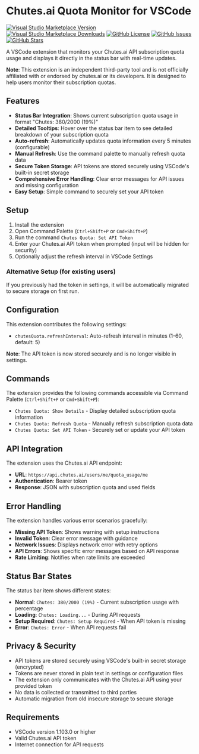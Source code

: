 # Chutes.ai Quota Monitor for VSCode

[![Visual Studio Marketplace Version](https://img.shields.io/visual-studio-marketplace/v/Sigmanor.vscode-chutes-quota?style=flat&logo=visual-studio-code&logoColor=white&label=VS%20Code%20Marketplace&labelColor=007ACC&color=C41E3A)](https://marketplace.visualstudio.com/items?itemName=Sigmanor.vscode-chutes-quota)
[![Visual Studio Marketplace Downloads](https://img.shields.io/visual-studio-marketplace/d/Sigmanor.vscode-chutes-quota?style=flat&logo=visual-studio-code&logoColor=white&label=Downloads&labelColor=007ACC&color=blue)](https://marketplace.visualstudio.com/items?itemName=Sigmanor.vscode-chutes-quota)
[![GitHub License](https://img.shields.io/github/license/Sigmanor/vscode-chutes-quota?style=flat&logo=github&logoColor=white&label=License&labelColor=181717&color=green)](https://github.com/Sigmanor/vscode-chutes-quota/blob/main/LICENSE)
[![GitHub Issues](https://img.shields.io/github/issues/Sigmanor/vscode-chutes-quota?style=flat&logo=github&logoColor=white&label=Issues&labelColor=181717&color=red)](https://github.com/Sigmanor/vscode-chutes-quota/issues)
[![GitHub Stars](https://img.shields.io/github/stars/Sigmanor/vscode-chutes-quota?style=flat&logo=github&logoColor=white&label=Stars&labelColor=181717&color=yellow)](https://github.com/Sigmanor/vscode-chutes-quota/stargazers)

A VSCode extension that monitors your Chutes.ai API subscription quota usage and displays it directly in the status bar with real-time updates.

**Note**: This extension is an independent third-party tool and is not officially affiliated with or endorsed by chutes.ai or its developers. It is designed to help users monitor their subscription quotas.

## Features

- **Status Bar Integration**: Shows current subscription quota usage in format "Chutes: 380/2000 (19%)"
- **Detailed Tooltips**: Hover over the status bar item to see detailed breakdown of your subscription quota
- **Auto-refresh**: Automatically updates quota information every 5 minutes (configurable)
- **Manual Refresh**: Use the command palette to manually refresh quota data
- **Secure Token Storage**: API tokens are stored securely using VSCode's built-in secret storage
- **Comprehensive Error Handling**: Clear error messages for API issues and missing configuration
- **Easy Setup**: Simple command to securely set your API token

## Setup

1. Install the extension
2. Open Command Palette (`Ctrl+Shift+P` or `Cmd+Shift+P`)
3. Run the command `Chutes Quota: Set API Token`
4. Enter your Chutes.ai API token when prompted (input will be hidden for security)
5. Optionally adjust the refresh interval in VSCode Settings

### Alternative Setup (for existing users)

If you previously had the token in settings, it will be automatically migrated to secure storage on first run.

## Configuration

This extension contributes the following settings:

* `chutesQuota.refreshInterval`: Auto-refresh interval in minutes (1-60, default: 5)

**Note**: The API token is now stored securely and is no longer visible in settings.

## Commands

The extension provides the following commands accessible via Command Palette (`Ctrl+Shift+P` or `Cmd+Shift+P`):

* `Chutes Quota: Show Details` - Display detailed subscription quota information
* `Chutes Quota: Refresh Quota` - Manually refresh subscription quota data
* `Chutes Quota: Set API Token` - Securely set or update your API token

## API Integration

The extension uses the Chutes.ai API endpoint:
- **URL**: `https://api.chutes.ai/users/me/quota_usage/me`
- **Authentication**: Bearer token
- **Response**: JSON with subscription quota and used fields

## Error Handling

The extension handles various error scenarios gracefully:

- **Missing API Token**: Shows warning with setup instructions
- **Invalid Token**: Clear error message with guidance
- **Network Issues**: Displays network error with retry options
- **API Errors**: Shows specific error messages based on API response
- **Rate Limiting**: Notifies when rate limits are exceeded

## Status Bar States

The status bar item shows different states:

- **Normal**: `Chutes: 380/2000 (19%)` - Current subscription usage with percentage
- **Loading**: `Chutes: Loading...` - During API requests
- **Setup Required**: `Chutes: Setup Required` - When API token is missing
- **Error**: `Chutes: Error` - When API requests fail

## Privacy & Security

- API tokens are stored securely using VSCode's built-in secret storage (encrypted)
- Tokens are never stored in plain text in settings or configuration files
- The extension only communicates with the Chutes.ai API using your provided token
- No data is collected or transmitted to third parties
- Automatic migration from old insecure storage to secure storage

## Requirements

- VSCode version 1.103.0 or higher
- Valid Chutes.ai API token
- Internet connection for API requests